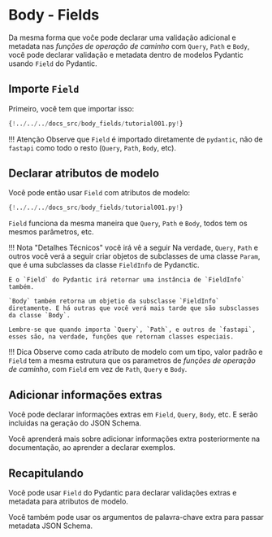 # Body - Fields

Da mesma forma que voĉe pode declarar uma validação adicional e metadata nas *funções de operação de caminho* com `Query`, `Path` e `Body`, você pode declarar validação e metadata dentro de modelos Pydantic usando `Field` do Pydantic.

## Importe `Field`

Primeiro, você tem que importar isso:

```Python hl_lines="4"
{!../../../docs_src/body_fields/tutorial001.py!}
```

!!! Atenção
    Observe que `Field` é importado diretamente de `pydantic`, não de `fastapi` como todo o resto (`Query`, `Path`, `Body`, etc).

## Declarar atributos de modelo

Você pode então usar `Field` com atributos de modelo:

```Python hl_lines="11-14"
{!../../../docs_src/body_fields/tutorial001.py!}
```

`Field` funciona da mesma maneira que `Query`, `Path` e `Body`, todos tem os mesmos parâmetros, etc.

!!! Nota "Detalhes Técnicos" você irá vê a seguir 
    Na verdade, `Query`, `Path` e outros você verá a seguir criar objetos de subclasses de uma classe `Param`, que é uma subclasses da classe `FieldInfo` de Pydanctic. 

    E o `Field` do Pydantic irá retornar uma instância de `FieldInfo` também.

    `Body` também retorna um objetio da subsclasse `FieldInfo` diretamente. E há outras que você verá mais tarde que são subsclasses da classe `Body`.

    Lembre-se que quando importa `Query`, `Path`, e outros de `fastapi`, esses são, na verdade, funções que retornam classes especiais.

!!! Dica
    Observe como cada atributo de modelo com um tipo, valor padrão e `Field` tem a mesma estrutura que os parametros de *funções de operação de caminho*, com `Field` em vez de `Path`, `Query` e `Body`.

## Adicionar informações extras

Você pode declarar informações extras em `Field`, `Query`, `Body`, etc. E serão incluidas na geração do JSON Schema.

Você aprenderá mais sobre adicionar informações extra posteriormente na documentação, ao aprender a declarar exemplos.

## Recapitulando

Você pode usar `Field` do Pydantic para declarar validações extras e metadata para atributos de modelo.

Você também pode usar os argumentos de palavra-chave extra para passar metadata JSON Schema.
